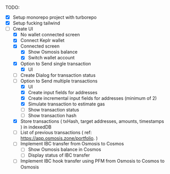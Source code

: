 TODO:

- [x] Setup monorepo project with turborepo
- [x] Setup fucking tailwind
- [ ] Create UI
  - [x] No wallet connected screen
  - [x] Connect Keplr wallet
  - [x] Connected screen
    - [x] Show Osmosis balance
    - [x] Switch wallet account
  - [x] Option to Send single transaction
    - [x] UI
  - [ ] Create Dialog for transaction status
  - [ ] Option to Send multiple transactions
    - [x] UI
    - [x] Create input fields for addresses
    - [x] Create incremental input fields for addresses (minimum of 2)
    - [x] Simulate transaction to estimate gas
    - [ ] Show transaction status
    - [ ] Show transaction hash
  - [x] Store transactions ( txHash, target addresses, amounts, timestamps ) in indexedDB
  - [ ] List of previous transactions ( ref: https://app.osmosis.zone/portfolio. )
  - [ ] Implement IBC transfer from Osmosis to Cosmos
    - [ ] Show Osmosis balance in Cosmos
    - [ ] Display status of IBC transfer
  - [ ] Implement IBC hook transfer using PFM from Osmosis to Cosmos to Osmosis
